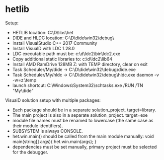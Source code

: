 # hetlib

Setup:
- HETLIB location: C:\D\libs\het
- DIDE and HLDC location: C:\D\dide\win32\debug\
- Install VisualStudio C++ 2017 Community
- Install VisualD with LDC 1.28.0
- LDC executable path must be: c:\d\ldc2\bin\ldc2.exe
- Copy additional static libraries to: c:\d\ldc2\lib64
- Install AMD RamDrive 128MB Z: with TEMP directory, clear on exit
- Task Scheduler/My/dide -> C:\D\dide\win32\debug\dide.exe
- Task Scheduler/My/hldc -> C:\D\dide\win32\debug\hldc.exe daemon -v -w=z:\temp
- launch shortcut: C:\Windows\System32\schtasks.exe /RUN /TN "My\dide"


VisualD solution setup with multiple packages:
- Each package should be in a separate solution_project. target=library.
- The main project is also in a separate solution_project. target=exe
- module file names must be renamed to lowercase (the same case as their module identifiers).
- SUBSYSTEM is always CONSOLE.
- het.win.main() should be called from the main module manually: void main(string[] args){ het.win.main(args); }
- dependencies must be set manually, primary project must be selected for the debugger.
